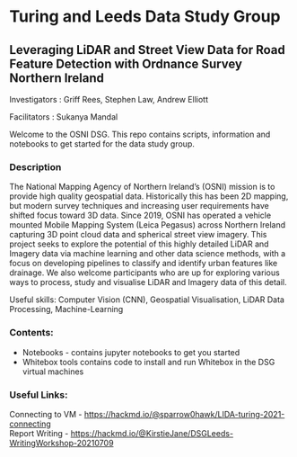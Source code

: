 Turing and Leeds Data Study Group
========================

Leveraging LiDAR and Street View Data for Road Feature Detection with Ordnance Survey Northern Ireland
-------------------------------
Investigators : Griff Rees, Stephen Law, Andrew Elliott

Facilitators : Sukanya Mandal

Welcome to the OSNI DSG. This repo contains scripts, information and notebooks to get started for the data study group.


### Description
 
The National Mapping Agency of Northern Ireland’s (OSNI) mission is to provide high quality geospatial data.  Historically this has been 2D mapping, but modern survey techniques and increasing user requirements have shifted focus toward 3D data.  Since 2019, OSNI has operated a vehicle mounted Mobile Mapping System (Leica Pegasus) across Northern Ireland capturing 3D point cloud data and spherical street view imagery.
This project seeks to explore the potential of this highly detailed LiDAR and Imagery data via machine learning and other data science methods, with a focus on developing pipelines to classify and identify urban features like drainage. We also welcome participants who are up for exploring various ways to process, study and visualise LiDAR and Imagery data of this detail.
 
Useful skills:
Computer Vision (CNN), Geospatial Visualisation, LiDAR Data Processing, Machine-Learning

### Contents:

* Notebooks - contains jupyter notebooks to get you started
* Whitebox tools contains code to install and run Whitebox in the DSG virtual machines


### Useful Links:
Connecting to VM - https://hackmd.io/@sparrow0hawk/LIDA-turing-2021-connecting \
Report Writing - https://hackmd.io/@KirstieJane/DSGLeeds-WritingWorkshop-20210709
